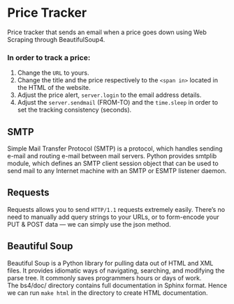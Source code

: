 # Price Tracker
Price tracker that sends an email when a price goes down using Web Scraping through BeautifulSoup4.

### In order to track a price:
1. Change the `URL` to yours.
2. Change the title and the price respectively to the `<span in>` located in the HTML of the website.
3. Adjust the price alert, `server.login` to the email address details.
4. Adjust the `server.sendmail` (FROM-TO) and the `time.sleep` in order to set the tracking consistency (seconds).


## SMTP
Simple Mail Transfer Protocol (SMTP) is a protocol, which handles sending e-mail and routing e-mail between mail servers. Python provides smtplib module, which defines an SMTP client session object that can be used to send mail to any Internet machine with an SMTP or ESMTP listener daemon.

## Requests
Requests allows you to send `HTTP/1.1` requests extremely easily. There’s no need to manually add query strings to your URLs, or to form-encode your PUT & POST data — we can simply use the json method.

## Beautiful Soup
Beautiful Soup is a Python library for pulling data out of HTML and XML files. It provides idiomatic ways of navigating, searching, and modifying the parse tree. It commonly saves programmers hours or days of work. <br /> The bs4/doc/ directory contains full documentation in Sphinx format. Hence we can run `make html` in the directory to create HTML documentation.
